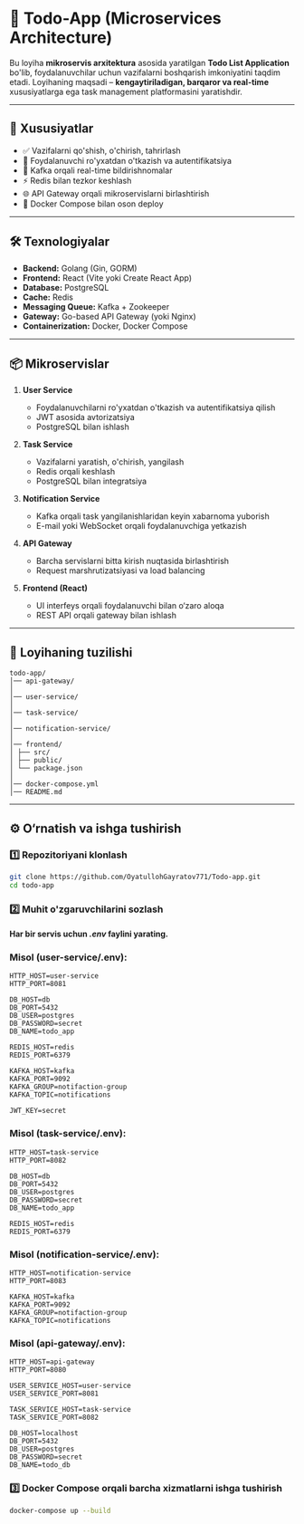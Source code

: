 # 📝 Todo-App (Microservices Architecture)

Bu loyiha **mikroservis arxitektura** asosida yaratilgan **Todo List Application** bo'lib, foydalanuvchilar uchun vazifalarni boshqarish imkoniyatini taqdim etadi. Loyihaning maqsadi – **kengaytiriladigan, barqaror va real-time** xususiyatlarga ega task management platformasini yaratishdir.

---

## 🚀 Xususiyatlar

- ✅ Vazifalarni qo'shish, o'chirish, tahrirlash
- 👤 Foydalanuvchi ro'yxatdan o'tkazish va autentifikatsiya
- 🔔 Kafka orqali real-time bildirishnomalar
- ⚡ Redis bilan tezkor keshlash
- 🌐 API Gateway orqali mikroservislarni birlashtirish
- 🐳 Docker Compose bilan oson deploy

---

## 🛠 Texnologiyalar

- **Backend:** Golang (Gin, GORM)
- **Frontend:** React (Vite yoki Create React App)
- **Database:** PostgreSQL
- **Cache:** Redis
- **Messaging Queue:** Kafka + Zookeeper
- **Gateway:** Go-based API Gateway (yoki Nginx)
- **Containerization:** Docker, Docker Compose

---

## 📦 Mikroservislar

1. **User Service**  
   - Foydalanuvchilarni ro'yxatdan o'tkazish va autentifikatsiya qilish
   - JWT asosida avtorizatsiya
   - PostgreSQL bilan ishlash

2. **Task Service**  
   - Vazifalarni yaratish, o'chirish, yangilash
   - Redis orqali keshlash
   - PostgreSQL bilan integratsiya

3. **Notification Service**  
   - Kafka orqali task yangilanishlaridan keyin xabarnoma yuborish
   - E-mail yoki WebSocket orqali foydalanuvchiga yetkazish

4. **API Gateway**  
   - Barcha servislarni bitta kirish nuqtasida birlashtirish
   - Request marshrutizatsiyasi va load balancing

5. **Frontend (React)**  
   - UI interfeys orqali foydalanuvchi bilan o‘zaro aloqa
   - REST API orqali gateway bilan ishlash

---

## 📂 Loyihaning tuzilishi
```
todo-app/
│── api-gateway/
│
│── user-service/
│
│── task-service/
│
│── notification-service/
│
│── frontend/
│ ├── src/
│ ├── public/
│ └── package.json
│
│── docker-compose.yml
│── README.md

```


---

## ⚙️ O‘rnatish va ishga tushirish

### 1️⃣ Repozitoriyani klonlash
```bash
git clone https://github.com/OyatullohGayratov771/Todo-app.git
cd todo-app
```

### 2️⃣ Muhit o'zgaruvchilarini sozlash
#### Har bir servis uchun ***.env*** faylini yarating.

### Misol (user-service/.env):
```
HTTP_HOST=user-service
HTTP_PORT=8081

DB_HOST=db
DB_PORT=5432
DB_USER=postgres
DB_PASSWORD=secret
DB_NAME=todo_app

REDIS_HOST=redis
REDIS_PORT=6379

KAFKA_HOST=kafka
KAFKA_PORT=9092
KAFKA_GROUP=notifaction-group
KAFKA_TOPIC=notifications

JWT_KEY=secret
```

### Misol (task-service/.env):
```env
HTTP_HOST=task-service
HTTP_PORT=8082

DB_HOST=db
DB_PORT=5432
DB_USER=postgres
DB_PASSWORD=secret
DB_NAME=todo_app

REDIS_HOST=redis
REDIS_PORT=6379
```

### Misol (notification-service/.env):
```env
HTTP_HOST=notification-service
HTTP_PORT=8083

KAFKA_HOST=kafka
KAFKA_PORT=9092
KAFKA_GROUP=notifaction-group
KAFKA_TOPIC=notifications
```
### Misol (api-gateway/.env):
```env
HTTP_HOST=api-gateway
HTTP_PORT=8080

USER_SERVICE_HOST=user-service
USER_SERVICE_PORT=8081

TASK_SERVICE_HOST=task-service
TASK_SERVICE_PORT=8082

DB_HOST=localhost
DB_PORT=5432
DB_USER=postgres
DB_PASSWORD=secret
DB_NAME=todo_db
```

### 3️⃣ Docker Compose orqali barcha xizmatlarni ishga tushirish
```bash
docker-compose up --build
```

